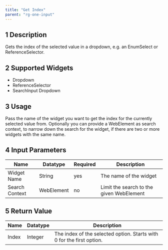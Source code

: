 ```yaml
---
title: "Get Index"
parent: "rg-one-input"
---
```


## 1 Description

Gets the index of the selected value in a dropdown, e.g. an EnumSelect or ReferenceSelector.

## 2 Supported Widgets

* Dropdown
* ReferenceSelector
* SearchInput Dropdown

## 3 Usage

Pass the name of the widget you want to get the index for the currently selected value from.
Optionally you can provide a WebElement as search context, to narrow down the search for the widget, if there are two or more widgets with the same name.

## 4 Input Parameters

Name | Datatype | Required | Description
--- | --- | --- | ---
Widget Name | String | yes | The name of the widget
Search Context | WebElement | no | Limit the search to the given WebElement

## 5 Return Value

Name | Datatype | Description
--- | --- | ---
Index | Integer | The index of the selected option. Starts with 0 for the first option.
